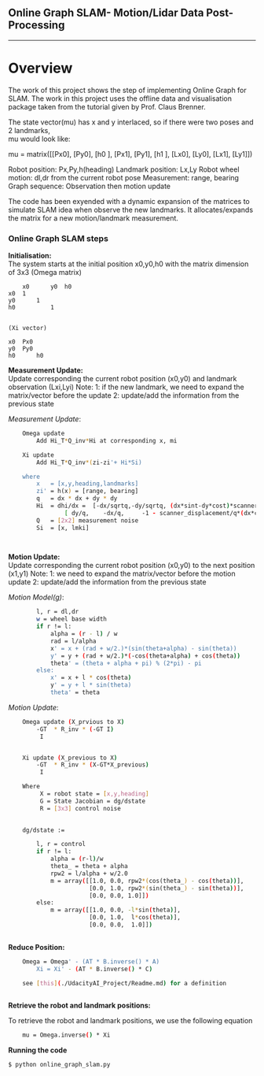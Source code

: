 ## **Online Graph SLAM- Motion/Lidar Data Post-Processing**

---

# **Overview**
The work of this project shows the step of implementing Online Graph for SLAM. The work in this project uses the offline data and visualisation package taken from the tutorial given by Prof. Claus Brenner.


The state vector(mu) has x and y interlaced, so if there were two poses and 2 landmarks,  
mu would look like:

mu = matrix([[Px0],
             [Py0],
	     [h0 ],
             [Px1],
             [Py1],
 	     [h1 ],
             [Lx0],
             [Ly0],
             [Lx1],
             [Ly1]])
 

Robot position: Px,Py,h(heading)
Landmark position: Lx,Ly
Robot wheel motion: dl,dr from the current robot pose
Measurement: range, bearing 
Graph sequence: Observation then motion update

The code has been exyended with a dynamic expansion of the matrices to simulate SLAM idea when observe the new landmarks.
It allocates/expands the matrix for a new motion/landmark measurement.

### **Online Graph SLAM steps**
**Initialisation:**  
The system starts at the initial position x0,y0,h0 with the matrix dimension of 3x3
	(Omega matrix)

		x0  	y0 	h0
	x0	1	
	y0		1
	h0			1


	(Xi vector)
	
	x0	Px0	
	y0	Py0
	h0      h0




**Measurement Update:**  
Update corresponding the current robot position (x0,y0) and landmark observation (Lxi,Lyi)
Note: 
      1: if the new landmark, we need to expand the matrix/vector before the update	
      2: update/add the information from the previous state

_Measurement Update_:
```sh
	Omega update
		Add Hi_T*Q_inv*Hi at corresponding x, mi

	Xi update
		Add Hi_T*Q_inv*(zi-zi'+ Hi*Si)

	where
		x   = [x,y,heading,landmarks]
		zi' = h(x) = [range, bearing]
		q   = dx * dx + dy * dy
		Hi  = dhi/dx =	[-dx/sqrtq,-dy/sqrtq, (dx*sint-dy*cost)*scanner_displacement/sqrtq, dx/sqrtq,dy/sqrtq]
				[ dy/q,    -dx/q,     -1 - scanner_displacement/q*(dx*cost+dy*sint),-dy/q,  ,dx/q    ]
		Q   = [2x2] measurement noise
		Si  = [x, lmki]

	
```
		
**Motion Update:**  
Update corresponding the current robot position (x0,y0) to the next position (x1,y1)
Note: 
      1: we need to expand the matrix/vector before the motion update
      2: update/add the information from the previous state


_Motion Model(g)_:
```sh
		l, r = dl,dr
		w = wheel base width
		if r != l:
		    alpha = (r - l) / w
		    rad = l/alpha
		    x' = x + (rad + w/2.)*(sin(theta+alpha) - sin(theta))
		    y' = y + (rad + w/2.)*(-cos(theta+alpha) + cos(theta))
		    theta' = (theta + alpha + pi) % (2*pi) - pi
		else:
		    x' = x + l * cos(theta)
		    y' = y + l * sin(theta)
		    theta' = theta
```


_Motion Update_:
```sh
	Omega update (X_prvious to X)
		-GT  * R_inv * (-GT I)
		 I


	Xi update (X_previous to X)
		-GT  * R_inv * (X-GT*X_previous)
		 I

	Where
		 X = robot state = [x,y,heading]
		 G = State Jacobian = dg/dstate
		 R = [3x3] control noise
	

	dg/dstate := 

		l, r = control
		if r != l:
		    alpha = (r-l)/w
		    theta_ = theta + alpha
		    rpw2 = l/alpha + w/2.0
		    m = array([[1.0, 0.0, rpw2*(cos(theta_) - cos(theta))],
		               [0.0, 1.0, rpw2*(sin(theta_) - sin(theta))],
		               [0.0, 0.0, 1.0]])
		else:
		    m = array([[1.0, 0.0, -l*sin(theta)],
		               [0.0, 1.0,  l*cos(theta)],
		               [0.0, 0.0,  1.0]]) 
		


```

**Reduce Position:**  

```sh
	Omega = Omega' - (AT * B.inverse() * A)
        Xi = Xi' - (AT * B.inverse() * C)

	see [this](./UdacityAI_Project/Readme.md) for a definition
		


```

**Retrieve the robot and landmark positions:**  

To retrieve the robot and landmark positions, we use the following equation

```sh
	mu = Omega.inverse() * Xi 
```



**Running the code**  
```sh
$ python online_graph_slam.py
```
